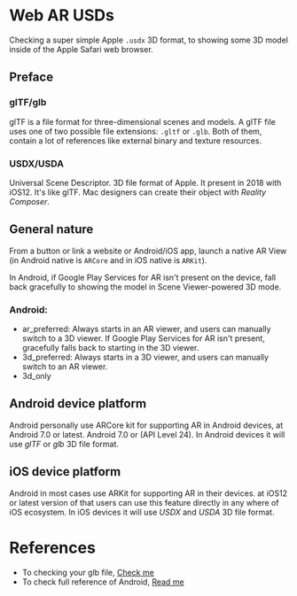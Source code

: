 # Web AR USDs

Checking a super simple Apple `.usdx` 3D format, to showing
some 3D model inside of the Apple Safari web browser.

## Preface

### glTF/glb

glTF is a file format for three-dimensional scenes and models. A glTF file
uses one of two possible file extensions: `.gltf` or `.glb`. Both of them,
contain a lot of references like external binary and texture resources.

### USDX/USDA

Universal Scene Descriptor. 3D file format of Apple. It present in 2018 with iOS12.
It's like glTF. Mac designers can create their object with *Reality Composer*.

## General nature

From a button or link a website or Android/iOS app, launch a
native AR View (in Android native is `ARCore` and in iOS native is `ARKit`).

In Android, if Google Play Services for AR isn't present on the device, fall back
gracefully to showing the model in Scene Viewer-powered 3D mode.

### Android: 

- ar_preferred: Always starts in an AR viewer, and users can manually switch to a 3D
viewer. If Google Play Services for AR isn't present, gracefully falls back to starting
in the 3D viewer.
- 3d_preferred: Always starts in a 3D viewer, and users can manually switch to an AR viewer.
- 3d_only

## Android device platform

Android personally use ARCore kit for supporting AR in Android devices, at 
Android 7.0 or latest. Android 7.0 or (API Level 24). In Android devices it
will use *glTF* or *glb* 3D file format.

## iOS device platform

Android in most cases use ARKit for supporting AR in their devices. at iOS12
or latest version of that users can use this feature directly in any where of
iOS ecosystem. In iOS devices it will use *USDX* and *USDA* 3D file format.

# References

- To checking your glb file, [Check me](https://arvr.google.com/scene-viewer-preview)
- To check full reference of Android, [Read me](https://developers.google.com/ar/develop/scene-viewer)
